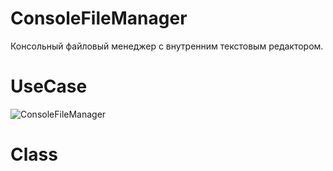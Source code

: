 # ConsoleFileManager
Консольный файловый менеджер с внутренним текстовым редактором.

# UseCase
![ConsoleFileManager](https://user-images.githubusercontent.com/69301570/150179080-8c892808-a407-445a-b526-6247c12f0efe.png)

# Class


